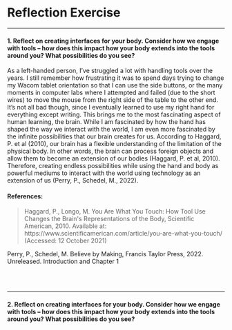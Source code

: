 <h1> Reflection Exercise </h1>
<hr>
<h4>1. Reflect on creating interfaces for your body. Consider how we engage with tools – how does this impact how your body extends into the tools around you? What possibilities do you see?  </h4> 
<p>As a left-handed person, I’ve struggled a lot with handling tools over the years. I still remember how frustrating it was to spend days trying to change my Wacom tablet orientation so that I can use the side buttons, or the many moments in computer labs where I attempted and failed (due to the short wires) to move the mouse from the right side of the table to the other end. It’s not all bad though, since I eventually learned to use my right hand for everything except writing. This brings me to the most fascinating aspect of human learning, the brain. While I am fascinated by how the hand has shaped the way we interact with the world, I am even more fascinated by the infinite possibilities that our brain creates for us. According to Haggard, P. et al (2010), our brain has a flexible understanding of the limitation of the physical body. In other words, the brain can process foreign objects and allow them to become an extension of our bodies (Haggard, P. et al, 2010). Therefore, creating endless possibilities while using the hand and body as powerful mediums to interact with the world using technology as an extension of us (Perry, P., Schedel, M., 2022). </p>

<h4>References:</h4>
<BLOCKQUOTE> Haggard, P., Longo, M. You Are What You Touch: How Tool Use Changes the Brain's Representations of the Body, Scientific American, 2010. Available at: https://www.scientificamerican.com/article/you-are-what-you-touch/ (Accessed: 12 October 2021)</BLOCKQUOTE>
<p> Perry, P., Schedel, M. Believe by Making, Francis Taylor Press, 2022. Unreleased. Introduction and Chapter 1 </p>
<br>
<br>
<hr>
<h4>2. Reflect on creating interfaces for your body. Consider how we engage with tools – how does this impact how your body extends into the tools around you? What possibilities do you see?  </h4> 
